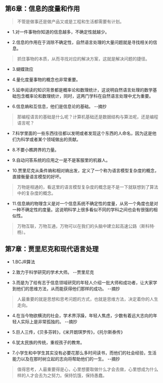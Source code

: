 ## 第6章：信息的度量和作用

>不管是做事还是做产品又或是工程和生活都需要有计划。

- 1.对一件事物你知道的信息越多，不确定性就越少。

- 2.信息的作用在于消除不确定性，自然语言处理的大量问题就是寻找相关的信息。

>抓住事物的本质，从而寻找对应的解决方案，这就是解决问题的捷径。

- 3.蝴蝶效应

- 4.量化度量事物的概念也非常重要。

- 5.延申阅读的知识背景都是概率论和数理统计，这说明自然语言处理的数学基础包含概率论和数理统计，同时，这两门学科在自然语言处理中尤为重要。

- 6.信息熵和互信息，他们是信息论的基础。 --摘抄

>那编程语言的基础是什么呢？计算机基础还是数据结构与算法呢，还是编程语言呢？

- 7.科学里面的一些东西往往都以发明或者发现这个东西的人命名，因为这是他们为科学或者某个领域做出的贡献。

- 8.不要小瞧跨界的力量。

- 9.自动问答系统的应用之一是不是客服里的机器人。

- 10.贾里尼克从条件熵和相对熵出发，定义了一个称为语言模型复杂度的概念，直接衡量语言模型的好坏。

>万物是相通的，看这里的语言模型复杂度的概念是不是一下就联想到了算法中的复杂度的概念。

- 11.信息熵的物理含义是对一个信息系统不确定性的度量，从另一个角度也是对一种不确定性的度量。这说明科学上很多看似不同的学科之间也会有很强的相似性。

>万物互联，万物互通，万物可以在我们的头脑中建立起高速公路（斯科特·杨）。

## 第7章：贾里尼克和现代语言处理

- 1.BCJR算法

- 2.致力于科学研究的学术大师。 --贾里尼克

- 3.而是为了给有志于信息领域研究的年轻人介绍一批大师和成功者，让大家学到他们的思维方法，从而能获得他们那样的成功。 --摘抄

>人最重要的就是思想和思考问题的方式，也就是思维方法，决定着你的人生走向。

- 4.在当今物欲横流的社会，学术界浮躁，年轻人焦虑，少数有着远大志向的年轻人实际上是非常孤独的。 --摘抄

- 5.巨人三传，《贝多芬转》，《米开朗琪罗传》，《托尔斯泰传》

- 6.犹太民族的传统，重视孩子的教育。

- 7.小学生和中学生其实没有必要花那么多时间读书，而他们的社会经验，生活能力以及在那时树立起的志向将帮助他们的一生。 --摘抄

>值得思考，人最重要得是心，心里想要取做什么才会去做，心里想成为什么样的人才会去为之努力。保持饥饿，保持愚蠢。









































